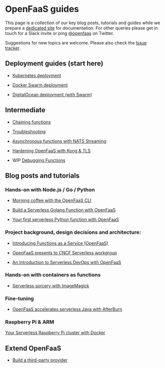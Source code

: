 OpenFaaS guides
================

This page is a collection of our key blog posts, tutorials and guides while we prepare a [dedicated site](https://github.com/openfaas/faas/issues/253) for documentation. For other queries please get in touch for a Slack invite or ping [@openfaas](https://twitter.com/openfaas) on Twitter.

Suggestions for new topics are welcome. Please also check the [Issue tracker](https://github.com/openfaas/faas/issues).

## Deployment guides (start here)

* [Kubernetes deployment](deployment_k8s.md)

* [Docker Swarm deployment](deployment_swarm.md)

* [DigitalOcean deployment (with Swarm)](deployment_digitalocean.md)

## Intermediate

* [Chaining functions](chaining_functions.md)

* [Troubleshooting](troubleshooting.md)

* [Asynchronous functions with NATS Streaming](asynchronous.md)

* [Hardening OpenFaaS with Kong & TLS](kong_integration.md)

* WIP [Debugging Functions](https://github.com/openfaas/faas/issues/223)

## Blog posts and tutorials

### Hands-on with Node.js / Go / Python

* [Morning coffee with the OpenFaaS CLI](https://blog.alexellis.io/quickstart-openfaas-cli/)

* [Build a Serverless Golang Function with OpenFaaS](https://blog.alexellis.io/serverless-golang-with-openfaas/)

* [Your first serverless Python function with OpenFaaS](https://blog.alexellis.io/first-faas-python-function/)

### Project background, design decisions and architecture:

* [Introducing Functions as a Service (OpenFaaS)](https://blog.alexellis.io/introducing-functions-as-a-service/)

* [OpenFaaS presents to CNCF Serverless workgroup](https://blog.alexellis.io/openfaas-cncf-workgroup/)

* [An Introduction to Serverless DevOps with OpenFaaS](https://hackernoon.com/an-introduction-to-serverless-devops-with-openfaas-b978ab0eb2b)

### Hands-on with containers as functions

* [Serverless sorcery with ImageMagick](https://blog.alexellis.io/serverless-imagemagick/)

### Fine-tuning

* [OpenFaaS accelerates serverless Java with AfterBurn](https://blog.alexellis.io/openfaas-serverless-acceleration/)

### Raspberry Pi & ARM

[Your Serverless Raspberry Pi cluster with Docker](https://blog.alexellis.io/your-serverless-raspberry-pi-cluster/)

## Extend OpenFaaS

* [Build a third-party provider](backends.md)
